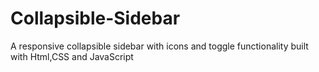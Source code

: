 # Collapsible-Sidebar
A responsive collapsible sidebar with icons and toggle functionality built with Html,CSS and JavaScript
